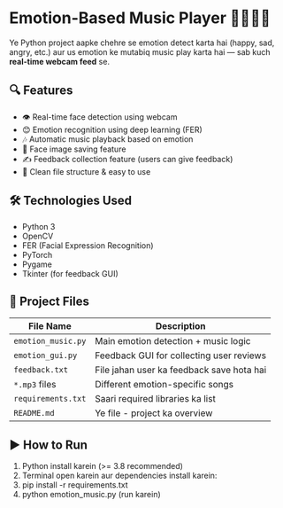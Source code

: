# Emotion-Based Music Player 🎵🙂😢😡

Ye Python project aapke chehre se emotion detect karta hai (happy, sad, angry, etc.) aur us emotion ke mutabiq music play karta hai — sab kuch **real-time webcam feed** se.

## 🔍 Features

- 👁️ Real-time face detection using webcam  
- 😊 Emotion recognition using deep learning (FER)  
- 🎶 Automatic music playback based on emotion  
- 💾 Face image saving feature  
- ✍️ Feedback collection feature (users can give feedback)  
- 📁 Clean file structure & easy to use

## 🛠️ Technologies Used

- Python 3  
- OpenCV  
- FER (Facial Expression Recognition)  
- PyTorch  
- Pygame  
- Tkinter (for feedback GUI)

## 📂 Project Files

| File Name            | Description |
|----------------------|-------------|
| `emotion_music.py`   | Main emotion detection + music logic |
| `emotion_gui.py`     | Feedback GUI for collecting user reviews |
| `feedback.txt`       | File jahan user ka feedback save hota hai |
| `*.mp3` files         | Different emotion-specific songs |
| `requirements.txt`   | Saari required libraries ka list |
| `README.md`          | Ye file - project ka overview |

## ▶️ How to Run

1. Python install karein (>= 3.8 recommended)  
2. Terminal open karein aur dependencies install karein:
3. pip install -r requirements.txt
4. python emotion_music.py (run karein)



